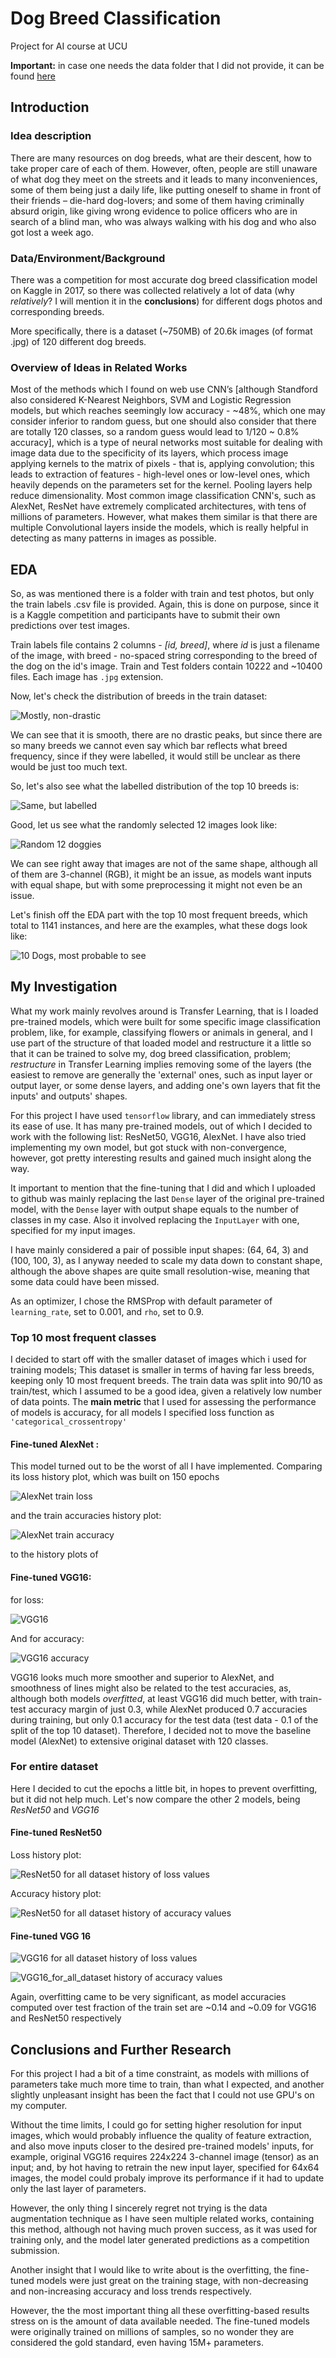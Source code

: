 # Dog Breed Classification
Project for AI course at UCU

**Important:** in case one needs the data folder that I did not provide, 
it can be found [here](https://www.kaggle.com/c/dog-breed-identification/data)


## Introduction

### Idea description

There are many resources on dog breeds, what are their descent, how to take proper care of each of them. 
However, often, people are still unaware of what dog they meet on the streets and it leads to many inconveniences, 
some of them being just a daily life, like putting oneself to shame in front of their friends – die-hard dog-lovers; 
and some of them having criminally absurd origin, like giving wrong evidence to police officers who are in search 
of a blind man, who was always walking with his dog and who also got lost a week ago.


### Data/Environment/Background

There was a competition for most accurate dog breed classification model on Kaggle in 2017, so there was collected 
relatively a lot of data (why *relatively*? I will mention it in the **conclusions**) for different dogs photos 
and corresponding breeds. 

More specifically, there is a dataset (~750MB) of  20.6k images (of format .jpg) of 120 different dog breeds.



### Overview of Ideas in Related Works

Most of the methods which I found on web use CNN’s [although Standford also considered K-Nearest Neighbors, 
SVM and Logistic Regression models, but which reaches seemingly low accuracy - ~48%, which one may consider inferior to random guess,
but one should also consider that there are totally 120 classes, so a random guess would lead to 1/120 ~ 0.8% accuracy], 
which is a type of neural networks most suitable for dealing with image data due to the specificity of its layers, which process
image applying kernels to the matrix of pixels - that is, applying convolution; this leads to extraction of features - 
high-level ones or low-level ones, which heavily depends on the parameters set for the kernel.
Pooling layers help reduce dimensionality. Most common image classification CNN's, such as AlexNet, ResNet have extremely 
complicated architectures, with tens of millions of parameters. However, what makes them similar is that there are multiple 
Convolutional layers inside the models, which is really helpful in detecting as many patterns in images as possible.


## EDA

So, as was mentioned there is a folder with train and test photos, but only the train labels .csv file is provided. Again, this is 
done on purpose, since it is a Kaggle competition and participants have to submit their own predictions over test images.

Train labels file contains 2 columns - *[id, breed]*, where *id* is just a filename of the image, with breed - no-spaced string corresponding 
to the breed of the dog on the id's image. Train and Test folders contain 10222 and ~10400 files. Each image has `.jpg` extension.

Now, let's check the distribution of breeds in the train dataset:

![Mostly, non-drastic](https://user-images.githubusercontent.com/61096766/149646046-71d10e79-6f46-4fd9-ac53-fdf97ac5bbdd.png)


We can see that it is smooth, there are no drastic peaks, but since there are so many breeds we cannot even say which bar reflects 
what breed frequency, since if they were labelled, it would still be unclear as there would be just too much text.


So, let's also see what the labelled distribution of the top 10 breeds is:

![Same, but labelled](https://user-images.githubusercontent.com/61096766/149646045-f05b703b-b610-4204-b74f-704867a4458c.png)


Good, let us see what the randomly selected 12 images look like:

![Random 12 doggies](https://user-images.githubusercontent.com/61096766/149646044-f2fcd832-6e30-4b3b-99cd-804a1cd5723c.png)

We can see right away that images are not of the same shape, although all of them are 3-channel (RGB), it might be an issue, as models want
inputs with equal shape, but with some preprocessing it might not even be an issue.

Let's finish off the EDA part with the top 10 most frequent breeds, which total to 1141 instances, and here are the examples, 
what these dogs look like:

![10 Dogs, most probable to see](https://user-images.githubusercontent.com/61096766/149646038-ce8c954a-4434-4c8f-9869-d82bd8f1692e.png)


## My Investigation

What my work mainly revolves around is Transfer Learning, that is I loaded pre-trained models, which were built for 
some specific image classification problem, like, for example, classifying flowers or animals in general, and I use part of 
the structure of that loaded model and restructure it a little so that it can be trained to solve my, dog breed classification, problem;
*restructure* in Transfer Learning implies removing some of the layers (the easiest to remove are generally the 'external' ones, 
such as input layer or output layer, or some dense layers, and adding one's own layers that fit the inputs' and outputs' shapes.

For this project I have used `tensorflow` library, and can immediately stress its ease of use. It has many pre-trained models,
out of which I decided to work with the following list: ResNet50, VGG16, AlexNet. 
I have also tried implementing my own model, but got stuck with non-convergence, however, got pretty interesting results and 
gained much insight along the way. 

It important to mention that the fine-tuning that I did and which I uploaded to github was mainly replacing the last `Dense` layer 
of the original pre-trained model, with the `Dense` layer with output shape equals to the number of classes in my case.
Also it involved replacing the `InputLayer` with one, specified for my input images.

I have mainly considered a pair of possible input shapes: (64, 64, 3) and (100, 100, 3), as I anyway needed to scale my data down to constant shape,
although the above shapes are quite small resolution-wise, meaning that some data could have been missed.

As an optimizer, I chose the RMSProp with default parameter of `learning_rate`, set to 0.001, and `rho`, set to 0.9.


### Top 10 most frequent classes
I decided to start off with the smaller dataset of images which i used for training models;
This dataset is smaller in terms of having far less breeds, keeping only 10 most frequent breeds.
The train data was split into 90/10 as train/test, which I assumed to be a good idea, given a relatively low number of data points.
The **main metric** that I used for assessing the performance of models is accuracy, for all models I specified loss function as `'categorical_crossentropy'`

#### Fine-tuned AlexNet :

This model turned out to be the worst of all I have implemented. Comparing its loss history plot, which was built on 150 epochs

![AlexNet train loss](https://user-images.githubusercontent.com/61096766/149646047-bc689d45-bb84-4b2f-9b0a-f5cd84a43e4d.png)

and the train accuracies history plot: 

![AlexNet train accuracy](https://user-images.githubusercontent.com/61096766/149646048-b36b278a-6c06-4c9a-9bc5-70b722eeb5e4.png)


to the history plots of

#### Fine-tuned VGG16:

for loss:

![VGG16](https://user-images.githubusercontent.com/61096766/149646033-67cec24c-a4dd-4c42-870c-b9cc3e601125.png)

And for accuracy:

![VGG16 accuracy](https://user-images.githubusercontent.com/61096766/149646036-533951c9-e4f3-4ed3-9ff2-124aca772377.png)

VGG16 looks much more smoother and superior to AlexNet, and smoothness of lines might also be related to the 
test accuracies, as, although both models *overfitted*, at least VGG16 did much better, with train-test accuracy margin of just 0.3,
while AlexNet produced 0.7 accuracies during training, but only 0.1 accuracy for the test data (test data - 0.1 of the split of the top 10
dataset). Therefore, I decided not to move the baseline model (AlexNet) to extensive original dataset with 120 classes.

### For entire dataset

Here I decided to cut the epochs a little bit, in hopes to prevent overfitting, but it did not help much.
Let's now compare the other 2 models, being *ResNet50* and *VGG16*

#### Fine-tuned ResNet50

Loss history plot:

![ResNet50 for all dataset history of loss values](https://user-images.githubusercontent.com/61096766/149647139-2dd7b579-ef36-4107-ac22-90d170cb694b.png)

Accuracy history plot:

![ResNet50 for all dataset history of accuracy values](https://user-images.githubusercontent.com/61096766/149647138-cd9baae9-a7c6-4074-91b7-1d973bb9700e.png)

#### Fine-tuned VGG 16

![VGG16 for all dataset history of loss values](https://user-images.githubusercontent.com/61096766/149647146-3e5feb96-ddca-42dc-99a5-ec3663dba3e9.png)

![VGG16_for_all_dataset history of accuracy values](https://user-images.githubusercontent.com/61096766/149647145-cd420ba9-474c-45c5-89dd-806cc7022a24.png)

Again, overfitting came to be very significant, as model accuracies computed over test fraction of the train set are 
~0.14 and ~0.09 for VGG16 and ResNet50 respectively



## Conclusions and Further Research

For this project I had a bit of a time constraint, as models with millions of parameters take much more time to train, than what I
expected, and another slightly unpleasant insight has been the fact that I could not use GPU's on my computer.

Without the time limits, I could go for setting higher resolution for input images, which would probably influence the quality of feature extraction,
and also move inputs closer to the desired pre-trained models' inputs, for example, original VGG16 requires 224x224 3-channel image 
(tensor) as an input; and, by hot having to retrain the new input layer, specified for 64x64 images, the model could probaly improve its
performance if it had to update only the last layer of parameters.

However, the only thing I sincerely regret not trying is the data augmentation technique as I have seen multiple related works, 
containing this method, although not having much proven success, as it was used for training only, and the model later generated
predictions as a competition submission.


Another insight that I would like to write about is the overfitting, the fine-tuned models were just great on the training stage, with non-decreasing
and non-increasing accuracy and loss trends respectively.

However, the the most important thing all these overfitting-based results stress on is the amount of data available needed. The fine-tuned models
were originally trained on millions of samples, so no wonder they are considered the gold standard, even having 15M+ parameters.


